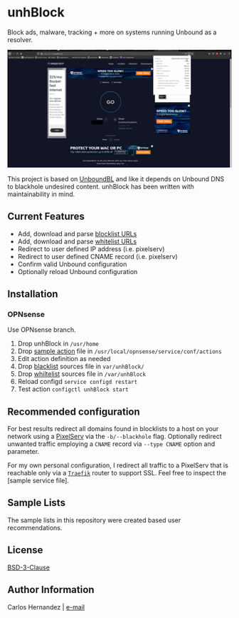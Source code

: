 # unhBlock

Block ads, malware, tracking + more on systems running Unbound as a resolver.

![unhBlock][unhblock-gif]

This project is based on [UnboundBL][unboundbl-link] and like it depends on
Unbound DNS to blackhole undesired content. unhBlock has been written with
maintainability in mind.

## Current Features

* Add, download and parse [blocklist URLs][blacklist-sample]
* Add, download and parse [whitelist URLs][whitelist-sample]
* Redirect to user defined IP address (i.e. pixelserv)
* Redirect to user defined CNAME record (i.e. pixelserv)
* Confirm valid Unbound configuration
* Optionally reload Unbound configuration

## Installation

### OPNsense

Use OPNsense branch.

1. Drop unhBlock in `/usr/home`
2. Drop [sample action][opnsense-action] file in `/usr/local/opnsense/service/conf/actions`
3. Edit action definition as needed
4. Drop [blacklist][blacklist-sample] sources file in `var/unhBlock/`
5. Drop [whiltelist][whitelist-sample] sources file in `/var/unhBlock`
6. Reload configd `service configd restart`
7. Test action `configctl unhBlock start`

## Recommended configuration

For best results redirect all domains found in blocklists to a host on your
network using a [PixelServ][pixelserv-link] via the `-b/--blackhole` flag.
Optionally redirect unwanted traffic employing a `CNAME` record via `--type
CNAME` option and parameter.

For my own personal configuration, I redirect all traffic to a PixelServ that is
reachable only via a [`Traefik`][traefik-link] router to support SSL.
Feel free to inspect the [sample service file].

## Sample Lists

The sample lists in this repository were created based user recommendations.

## License

[BSD-3-Clause][license]

## Author Information

Carlos Hernandez | [e-mail](mailto:hurricanehrndz@techbyte.ca)

[whitelist-sample]: samples/whitelist
[blacklist-sample]: samples/blacklist
[unboundbl-link]: 'https://github.com/alectrocute/UnboundBL'
[license]: 'https://raw.githubusercontent.com/hurricanehrndz/unhBlock/master/LICENSE'
[opnsense-action]: samples/OPNsense/actions_unhBlock.conf
[pixelserv-link]: 'https://hub.docker.com/r/imthai/pixelserv-tls'
[traefik-link]: 'https://containo.us/traefik/'
[recommend-lists]: 'https://discourse.pi-hole.net/t/update-the-best-blocking-lists-for-the-pi-hole-alternative-dns-servers-2019/13620'
[service-exmaple-link]: samples/pixelserv/pixelserv.service
[unhblock-gif]: /samples/unhBlock.gif

